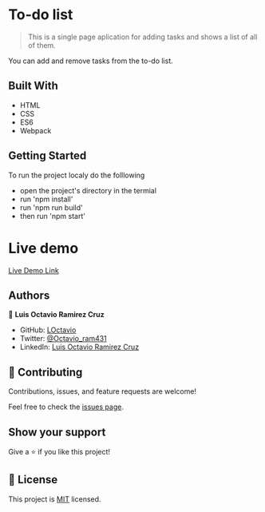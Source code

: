# To-do list
> This is a single page aplication for adding tasks and shows a list of all of them.

You can add and remove tasks from the to-do list.

## Built With

- HTML
- CSS
- ES6
- Webpack

## Getting Started

To run the project localy do the folllowing

- open the project's directory in the termial
- run 'npm install'
- run 'npm run build'
- then run 'npm start'

# Live demo

[Live Demo Link](https://loctavio.github.io/to-do-list-code-review/)

## Authors

👤 **Luis Octavio Ramirez Cruz**

- GitHub: [LOctavio](https://github.com/LOctavio)
- Twitter: [@Octavio_ram431](https://twitter.com/Octavio_ram431)
- LinkedIn: [Luis Octavio Ramirez Cruz](https://www.linkedin.com/in/luis-octavio-ramirez-cruz/)
## 🤝 Contributing

Contributions, issues, and feature requests are welcome!

Feel free to check the [issues page](https://github.com/LOctavio/to-do-list/issues).

## Show your support

Give a ⭐️ if you like this project!

## 📝 License

This project is [MIT](./MIT.md) licensed.
